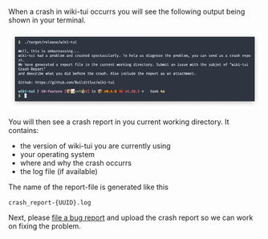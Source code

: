 When a crash in wiki-tui occurrs you will see the following output being shown in your terminal.

![Crash Message](../assets/images/crash-1.png)

You will then see a crash report in you current working directory. It contains:

- the version of wiki-tui you are currently using
- your operating system 
- where and why the crash occurrs
- the log file (if available)

The name of the report-file is generated like this

```
crash_report-{UUID}.log
```

Next, please [file a bug report](../contributing/bug-report.md) and upload the crash report so we can work on fixing the problem.
